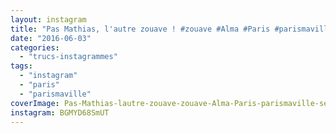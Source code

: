 ```yaml
---
layout: instagram
title: "Pas Mathias, l'autre zouave ! #zouave #Alma #Paris #parismaville #seine #crue #flood"
date: "2016-06-03"
categories: 
  - "trucs-instagrammes"
tags: 
  - "instagram"
  - "paris"
  - "parismaville"
coverImage: Pas-Mathias-lautre-zouave-zouave-Alma-Paris-parismaville-seine-crue-flood.jpg
instagram: BGMYD68SmUT
---
```

